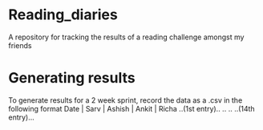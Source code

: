 # Reading_diaries
A repository for tracking the results of a reading challenge amongst my friends

# Generating results
To generate results for a 2 week sprint, record the data as a .csv in the following format
Date | Sarv | Ashish | Ankit | Richa
..(1st entry)..
..
..
..(14th entry)...

